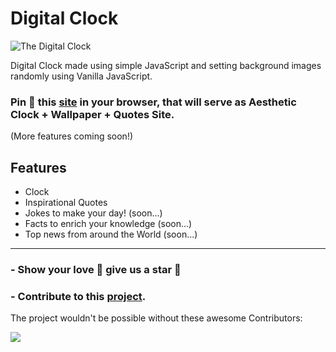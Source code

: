 # Digital Clock 

![The Digital Clock](https://user-images.githubusercontent.com/68807845/194543175-5b200fb0-4e20-4cc2-9103-ba7f65b78ea2.png)


Digital Clock made using simple JavaScript and setting background images randomly using Vanilla JavaScript.

### Pin 📌 this [site](https://nisoojadhav.github.io/clock) in your browser, that will serve as Aesthetic Clock + Wallpaper + Quotes Site.
(More features coming soon!)

## Features

- Clock
- Inspirational Quotes
- Jokes to make your day! (soon...)
- Facts to enrich your knowledge (soon...)
- Top news from around the World (soon...)

------

### - Show your love 💛 give us a star 🌟
### - Contribute to this [project](https://github.com/NisooJadhav/clock/blob/main/CONTRIBUTING.md).

The project wouldn't be possible without these awesome Contributors:

<a href="https://github.com/nisoojadhav/clock/graphs/contributors">
  <img src="https://contrib.rocks/image?repo=nisoojadhav/clock" />
</a>
